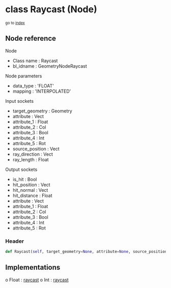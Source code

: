 # class Raycast (Node)

<sub>go to [index](/docs/index.md)</sub>

## Node reference

Node
 - Class name : Raycast
 - bl_idname : GeometryNodeRaycast

Node parameters
 - data_type : 'FLOAT'
 - mapping : 'INTERPOLATED'

Input sockets
 - target_geometry : Geometry
 - attribute : Vect
 - attribute_1 : Float
 - attribute_2 : Col
 - attribute_3 : Bool
 - attribute_4 : Int
 - attribute_5 : Rot
 - source_position : Vect
 - ray_direction : Vect
 - ray_length : Float

Output sockets
 - is_hit : Bool
 - hit_position : Vect
 - hit_normal : Vect
 - hit_distance : Float
 - attribute : Vect
 - attribute_1 : Float
 - attribute_2 : Col
 - attribute_3 : Bool
 - attribute_4 : Int
 - attribute_5 : Rot

### Header

``` python
def Raycast(self, target_geometry=None, attribute=None, source_position=None, ray_direction=None, ray_length=None, data_type='FLOAT', mapping='INTERPOLATED', node_label=None, node_color=None):
```

## Implementations

o Float : [raycast](/docs/GeoNodes_classes/raycast.md) 
o Int : [raycast](/docs/GeoNodes_classes/raycast.md) 

